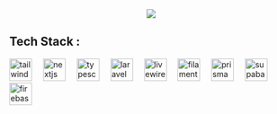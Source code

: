 <div align="center">
  <img src="https://profile-counter.glitch.me/kahfieidn/count.svg?"  />
</div>

<h2 align="left">Tech Stack :</h2>

<div align="left">
  <img src="https://cdn.simpleicons.org/tailwindcss/06B6D4" height="40" alt="tailwindcss logo"  />
  <img width="12" />
  <img src="https://cdn.jsdelivr.net/gh/devicons/devicon/icons/nextjs/nextjs-original.svg" height="40" alt="nextjs logo"  />
  <img width="12" />
  <img src="https://cdn.jsdelivr.net/gh/devicons/devicon/icons/typescript/typescript-original.svg" height="40" alt="typescript logo"  />
  <img width="12" />
  <img src="https://cdn.simpleicons.org/laravel/FF2D20" height="40" alt="laravel logo"  />
  <img width="12" />
  <img src="https://cdn.simpleicons.org/livewire/4E56A6" height="40" alt="livewire logo" />
  <img width="12" />
  <img src="https://shop.filamentphp.com/cdn/shop/files/Logo-2.png?height=628&pad_color=fff&v=1669908723&width=1200" height="40" alt="filament logo" />
  <img width="12" />
  <img src="https://cdn.simpleicons.org/prisma/2D3748" height="40" alt="prisma logo"  />
  <img width="12" />
  <img src="https://cdn.simpleicons.org/supabase/3ECF8E" height="40" alt="supabase logo"  />
  <img width="12" />
  <img src="https://cdn.simpleicons.org/firebase/FFCA28" height="40" alt="firebase logo" />
</div>
